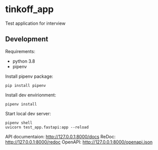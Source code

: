 # tinkoff_app
Test application for interview


## Development

Requirements:
* python 3.8
* pipenv

Install pipenv package:
```
pip install pipenv
```

Install dev envirionment:
```
pipenv install
```

Start local dev server:
```
pipenv shell
uvicorn test_app.fastapi:app --reload
```

API documentaion: http://127.0.0.1:8000/docs
ReDoc: http://127.0.0.1:8000/redoc
OpenAPI: http://127.0.0.1:8000/openapi.json